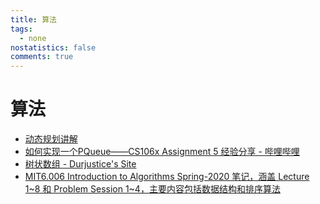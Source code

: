 ```yaml
---
title: 算法
tags:
  - none
nostatistics: false
comments: true
---
```


# 算法
- [动态规划讲解](https://www.zhihu.com/question/291280715/answer/1570410869?utm_psn=1884614630690772319)
- [如何实现一个PQueue——CS106x Assignment 5 经验分享 - 哔哩哔哩](https://www.bilibili.com/opus/991808231857717267/?from=readlist)
- [树状数组 - Durjustice's Site](https://durjustice.github.io/homepage/posts/binary-index-tree/)
- [MIT6.006 Introduction to Algorithms Spring-2020 笔记，涵盖 Lecture 1~8 和 Problem Session 1~4，主要内容包括数据结构和排序算法](https://durjustice.github.io/homepage/posts/mit6-006/note-1/)